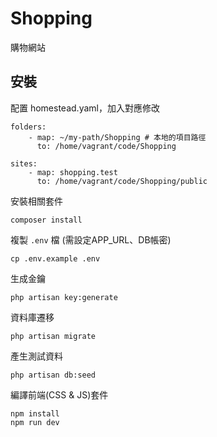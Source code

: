 # Shopping
購物網站

## 安裝

配置 homestead.yaml，加入對應修改

```
folders:
    - map: ~/my-path/Shopping # 本地的項目路徑
      to: /home/vagrant/code/Shopping

sites:
    - map: shopping.test
      to: /home/vagrant/code/Shopping/public
```

安裝相關套件

```
composer install
```

複製 `.env` 檔 (需設定APP_URL、DB帳密)

```
cp .env.example .env
```

生成金鑰

```
php artisan key:generate
```

資料庫遷移

```
php artisan migrate
```

產生測試資料

```
php artisan db:seed
```

編譯前端(CSS & JS)套件

```
npm install
npm run dev
```

